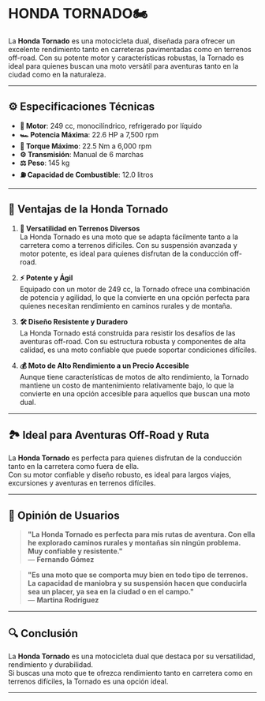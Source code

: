 # **HONDA TORNADO**🏍️

La **Honda Tornado** es una motocicleta dual, diseñada para ofrecer un excelente rendimiento tanto en carreteras pavimentadas como en terrenos off-road. Con su potente motor y características robustas, la Tornado es ideal para quienes buscan una moto versátil para aventuras tanto en la ciudad como en la naturaleza.

---

## ⚙️ Especificaciones Técnicas

- **🔧 Motor**: 249 cc, monocilíndrico, refrigerado por líquido
- **🏎️ Potencia Máxima**: 22.6 HP a 7,500 rpm
- **🔄 Torque Máximo**: 22.5 Nm a 6,000 rpm
- **⚙️ Transmisión**: Manual de 6 marchas
- **⚖️ Peso**: 145 kg
- **⛽ Capacidad de Combustible**: 12.0 litros

---

## 🌟 Ventajas de la Honda Tornado

1. **📏 Versatilidad en Terrenos Diversos**  
   La Honda Tornado es una moto que se adapta fácilmente tanto a la carretera como a terrenos difíciles. Con su suspensión avanzada y motor potente, es ideal para quienes disfrutan de la conducción off-road.

2. **⚡ Potente y Ágil**  
   Equipado con un motor de 249 cc, la Tornado ofrece una combinación de potencia y agilidad, lo que la convierte en una opción perfecta para quienes necesitan rendimiento en caminos rurales y de montaña.

3. **🛠️ Diseño Resistente y Duradero**  
   La Honda Tornado está construida para resistir los desafíos de las aventuras off-road. Con su estructura robusta y componentes de alta calidad, es una moto confiable que puede soportar condiciones difíciles.

4. **💰 Moto de Alto Rendimiento a un Precio Accesible**  
   Aunque tiene características de motos de alto rendimiento, la Tornado mantiene un costo de mantenimiento relativamente bajo, lo que la convierte en una opción accesible para aquellos que buscan una moto dual.

---

## 🏞️ Ideal para Aventuras Off-Road y Ruta

La **Honda Tornado** es perfecta para quienes disfrutan de la conducción tanto en la carretera como fuera de ella.  
Con su motor confiable y diseño robusto, es ideal para largos viajes, excursiones y aventuras en terrenos difíciles.

---

## 💬 Opinión de Usuarios

> **"La Honda Tornado es perfecta para mis rutas de aventura. Con ella he explorado caminos rurales y montañas sin ningún problema. Muy confiable y resistente."**  
> — **Fernando Gómez**

> **"Es una moto que se comporta muy bien en todo tipo de terrenos. La capacidad de maniobra y su suspensión hacen que conducirla sea un placer, ya sea en la ciudad o en el campo."**  
> — **Martina Rodríguez**

---

## 🔍 Conclusión

La **Honda Tornado** es una motocicleta dual que destaca por su versatilidad, rendimiento y durabilidad.  
Si buscas una moto que te ofrezca rendimiento tanto en carretera como en terrenos difíciles, la Tornado es una opción ideal.

---
